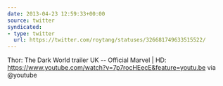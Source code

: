 ```yaml
---
date: 2013-04-23 12:59:33+00:00
source: twitter
syndicated:
- type: twitter
  url: https://twitter.com/roytang/statuses/326681749633515522/
---
```


Thor: The Dark World trailer UK -- Official Marvel | HD: https://www.youtube.com/watch?v=7p7rocHEecE&feature=youtu.be via @youtube